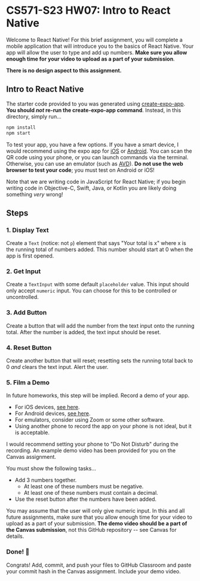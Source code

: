 # CS571-S23 HW07: Intro to React Native

Welcome to React Native! For this brief assignment, you will complete a mobile application that will introduce you to the basics of React Native. Your app will allow the user to type and add up numbers. **Make sure you allow enough time for your video to upload as a part of your submission**.

**There is no design aspect to this assignment.**

## Intro to React Native

The starter code provided to you was generated using [create-expo-app](https://www.npmjs.com/package/create-expo-app). **You should *not* re-run the create-expo-app command**. Instead, in this directory, simply run...

```bash
npm install
npm start
```

To test your app, you have a few options. If you have a smart device, I would recommend using the expo app for [iOS](https://apps.apple.com/us/app/expo-go/id982107779) or [Android](https://play.google.com/store/apps/details?id=host.exp.exponent&hl=en_US&gl=US). You can scan the QR code using your phone, or you can launch commands via the terminal. Otherwise, you can use an emulator (such as [AVD](https://developer.android.com/studio/run/emulator)). **Do not use the web browser to test your code**; you must test on Android or iOS!

Note that we are writing code in JavaScript for React Native; if you begin writing code in Objective-C, Swift, Java, or Kotlin you are likely doing something *very* wrong!

## Steps

### 1. Display Text
Create a `Text` (notice: not `p`) element that says "Your total is x" where x is the running total of numbers added. This number should start at 0 when the app is first opened.

### 2. Get Input
Create a `TextInput` with some default `placeholder` value. This input should only accept `numeric` input. You can choose for this to be controlled or uncontrolled. 

### 3. Add Button
Create a button that will add the number from the text input onto the running total. After the number is added, the text input should be reset.

### 4. Reset Button
Create another button that will reset; resetting sets the running total back to 0 *and* clears the text input. Alert the user.

### 5. Film a Demo
In future homeworks, this step will be implied. Record a demo of your app.
 - For iOS devices, [see here](https://support.apple.com/en-us/HT207935).
 - For Android devices, [see here](https://support.google.com/android/answer/9075928?hl=en).
 - For emulators, consider using Zoom or some other software.
 - Using another phone to record the app on your phone is not ideal, but it is acceptable.

I would recommend setting your phone to "Do Not Disturb" during the recording. An example demo video has been provided for you on the Canvas assignment.

You must show the following tasks...

 - Add 3 numbers together.
   - At least one of these numbers must be negative.
   - At least one of these numbers must contain a decimal.
 - Use the reset button after the numbers have been added.

You may assume that the user will only give numeric input. In this and all future assignments, make sure that you allow enough time for your video to upload as a part of your submission. **The demo video should be a part of the Canvas submission**, not this GitHub repository -- see Canvas for details.

### Done! 🥳
Congrats! Add, commit, and push your files to GitHub Classroom and paste your commit hash in the Canvas assignment. Include your demo video.

